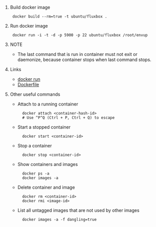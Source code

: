 1. Build docker image

        docker build --rm=true -t ubuntu/fluxbox .


2. Run docker image

        docker run -i -t -d -p 5900 -p 22 ubuntu/fluxbox /root/envup

3. NOTE
    - The last command that is run in container must not exit or daemonize, because container stops when last command stops.


4. Links
    - [docker run](https://docs.docker.com/engine/reference/run/)
    - [Dockerfile](https://docs.docker.com/engine/reference/builder/)


5. Other useful commands
    - Attach to a running container

            docker attach <container-hash-id>
            # Use ^P^Q (Ctrl + P, Ctrl + Q) to escape

    - Start a stopped container

            docker start <container-id>

    - Stop a container

            docker stop <container-id>

    - Show containers and images

            docker ps -a
            docker images -a

    - Delete container and image

            docker rm <container-id>
            docker rmi <image-id>

    - List all untagged images that are not used by other images

            docker images -a -f dangling=true
